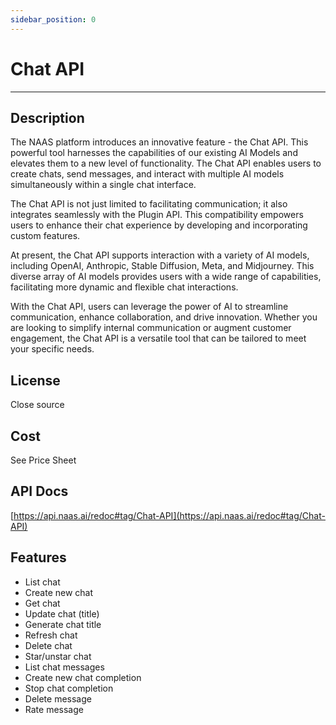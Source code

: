 ```yaml
---
sidebar_position: 0
---
```


# Chat API
---


## Description

The NAAS platform introduces an innovative feature - the Chat API. This powerful tool harnesses the capabilities of our existing AI Models and elevates them to a new level of functionality. The Chat API enables users to create chats, send messages, and interact with multiple AI models simultaneously within a single chat interface.

The Chat API is not just limited to facilitating communication; it also integrates seamlessly with the Plugin API. This compatibility empowers users to enhance their chat experience by developing and incorporating custom features.

At present, the Chat API supports interaction with a variety of AI models, including OpenAI, Anthropic, Stable Diffusion, Meta, and Midjourney. This diverse array of AI models provides users with a wide range of capabilities, facilitating more dynamic and flexible chat interactions.

With the Chat API, users can leverage the power of AI to streamline communication, enhance collaboration, and drive innovation. Whether you are looking to simplify internal communication or augment customer engagement, the Chat API is a versatile tool that can be tailored to meet your specific needs.

## License
Close source

## Cost
See Price Sheet

## API Docs
[https://api.naas.ai/redoc#tag/Chat-API](https://api.naas.ai/redoc#tag/Chat-API)

## Features

* List chat
* Create new chat
* Get chat
* Update chat (title)
* Generate chat title
* Refresh chat
* Delete chat
* Star/unstar chat
* List chat messages
* Create new chat completion
* Stop chat completion
* Delete message
* Rate message




